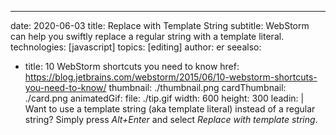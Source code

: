 ---
date: 2020-06-03
title: Replace with Template String
subtitle: WebStorm can help you swiftly replace a regular string with a template literal.
technologies: [javascript]
topics: [editing]
author: er
seealso:
- title: 10 WebStorm shortcuts you need to know
  href: https://blog.jetbrains.com/webstorm/2015/06/10-webstorm-shortcuts-you-need-to-know/
thumbnail: ./thumbnail.png
cardThumbnail: ./card.png
animatedGif:
  file: ./tip.gif
  width: 600
  height: 300
leadin: |
  Want to use a template string (aka template literal) instead of a regular string? Simply press *Alt+Enter* and select *Replace with template string*.